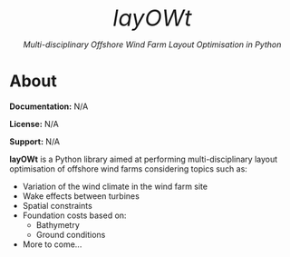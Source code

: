 <p align="center" style="font-size:40px; margin:0px 10px 0px 10px">
    <em>layOWt</em>
</p>
<p align="center">
    <em>Multi-disciplinary Offshore Wind Farm Layout Optimisation in Python</em>
</p>

# About

**Documentation:** N/A

**License:** N/A

**Support:** N/A

**layOWt** is a Python library aimed at performing multi-disciplinary
layout optimisation of offshore wind farms considering topics such as:

- Variation of the wind climate in the wind farm site
- Wake effects between turbines
- Spatial constraints
- Foundation costs based on:
    - Bathymetry
    - Ground conditions
- More to come...